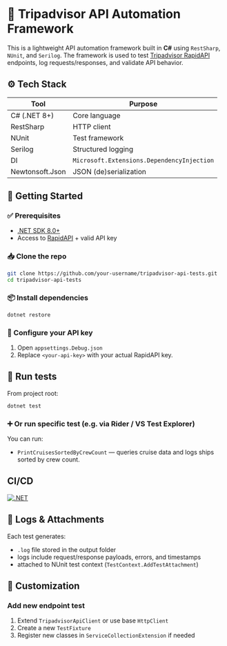 ﻿
# 🧪 Tripadvisor API Automation Framework

This is a lightweight API automation framework built in **C#** using `RestSharp`, `NUnit`, and `Serilog`. The framework is used to test [Tripadvisor RapidAPI](https://rapidapi.com/DataCrawler/api/tripadvisor16/) endpoints, log requests/responses, and validate API behavior.

## ⚙️ Tech Stack

| Tool       | Purpose                         |
|------------|----------------------------------|
| C# (.NET 8+) | Core language                   |
| RestSharp  | HTTP client                      |
| NUnit      | Test framework                   |
| Serilog    | Structured logging               |
| DI         | `Microsoft.Extensions.DependencyInjection` |
| Newtonsoft.Json | JSON (de)serialization      |

## 🚀 Getting Started

### ✅ Prerequisites

- [.NET SDK 8.0+](https://dotnet.microsoft.com/en-us/download)
- Access to [RapidAPI](https://rapidapi.com/DataCrawler/api/tripadvisor16/) + valid API key

### 📥 Clone the repo

```bash
git clone https://github.com/your-username/tripadvisor-api-tests.git
cd tripadvisor-api-tests
```

### 📦 Install dependencies

```bash
dotnet restore
```

### 🔧 Configure your API key

1. Open `appsettings.Debug.json`
2. Replace `<your-api-key>` with your actual RapidAPI key.

## 🧪 Run tests

From project root:

```bash
dotnet test
```

### ➕ Or run specific test (e.g. via Rider / VS Test Explorer)

You can run:

- `PrintCruisesSortedByCrewCount` — queries cruise data and logs ships sorted by crew count.

## CI/CD

[![.NET](https://github.com/e-chiruk-aqa/tripadvisor-api-tests/actions/workflows/dotnet.yml/badge.svg)](https://github.com/e-chiruk-aqa/tripadvisor-api-tests/actions/workflows/dotnet.yml)

## 📁 Logs & Attachments

Each test generates:

- `.log` file stored in the output folder
- logs include request/response payloads, errors, and timestamps
- attached to NUnit test context (`TestContext.AddTestAttachment`)

## 🔨 Customization

### Add new endpoint test

1. Extend `TripadvisorApiClient` or use base `HttpClient`
2. Create a new `TestFixture`
3. Register new classes in `ServiceCollectionExtension` if needed
